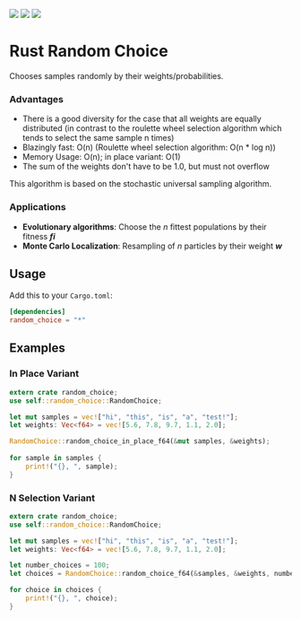![](https://travis-ci.org/StefanoD/Rust_Random_Choice.svg?branch=master)
![](https://img.shields.io/crates/v/random_choice.svg)
![](https://img.shields.io/crates/l/random_choice.svg)

# Rust Random Choice
Chooses samples randomly by their weights/probabilities.

### Advantages

- There is a good diversity for the case that all weights are equally distributed (in contrast to the roulette wheel selection algorithm which tends to select the same sample n times)
- Blazingly fast: O(n) (Roulette wheel selection algorithm: O(n * log n))
- Memory Usage: O(n); in place variant: O(1)
- The sum of the weights don't have to be 1.0, but must not overflow

This algorithm is based on the stochastic universal sampling algorithm.

### Applications
- **Evolutionary algorithms**: Choose the _n_ fittest populations by their fitness **_fi_**
- **Monte Carlo Localization**: Resampling of _n_ particles by their weight **_w_**

## Usage

Add this to your `Cargo.toml`:

```toml
[dependencies]
random_choice = "*"
```

## Examples
### In Place Variant
```rust
extern crate random_choice;
use self::random_choice::RandomChoice;

let mut samples = vec!["hi", "this", "is", "a", "test!"];
let weights: Vec<f64> = vec![5.6, 7.8, 9.7, 1.1, 2.0];

RandomChoice::random_choice_in_place_f64(&mut samples, &weights);
 
for sample in samples {
    print!("{}, ", sample);
}
```
### N Selection Variant
```rust
extern crate random_choice;
use self::random_choice::RandomChoice;

let mut samples = vec!["hi", "this", "is", "a", "test!"];
let weights: Vec<f64> = vec![5.6, 7.8, 9.7, 1.1, 2.0];

let number_choices = 100;
let choices = RandomChoice::random_choice_f64(&samples, &weights, number_choices);

for choice in choices {
    print!("{}, ", choice);
}
```
